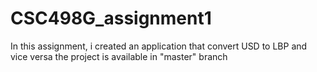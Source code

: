 # CSC498G_assignment1

In this assignment, i created an application that convert USD to LBP and vice versa
the project is available in "master" branch

